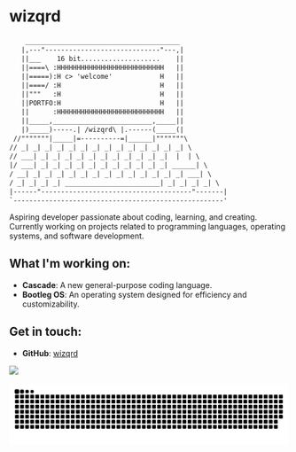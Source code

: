 # wizqrd

        _______________________________________
       |,---"-----------------------------"---,|
       ||___    16 bit....................    ||
       ||====\ :HHHHHHHHHHHHHHHHHHHHHHHHHHH   ||
       ||=====):H c> 'welcome'            H   ||
       ||====/ :H                         H   ||
       ||"""   :H                         H   ||
       ||PORTFO:H                         H   ||
       ||      :HHHHHHHHHHHHHHHHHHHHHHHHHHH   ||
       ||_____,_________________________,_____||
       |)_____)-----.| /wizqrd\ |.------(_____(|
     //"""""""|_____|=----------=|______|"""""""\
    // _| _| _| _| _| _| _| _| _| _| _| _| _| _| \
    // ___| _| _| _| _| _| _| _| _| _| _| _|  |  | \
    |/ ___| _| _| _| _| _| _| _| _| _| _| _| ______| \
    / __| _| _| _| _| _| _| _| _| _| _| _| _| _| ___| \
    / _| _| _| _| ________________________| _| _| _| _| \
    |------"--------------------------------------"-------|
    `-----------------------------------------------------'



Aspiring developer passionate about coding, learning, and creating. Currently working on projects related to programming languages, operating systems, and software development.

## What I'm working on:
- **Cascade**: A new general-purpose coding language.
- **Bootleg OS**: An operating system designed for efficiency and customizability.

## Get in touch:
- **GitHub**: [wizqrd](https://github.com/wizqrd)



![](https://leetcard.jacoblin.cool/wizqrd?ext=heatmap)

<img alt="snake eating my contributions" src="https://raw.githubusercontent.com/splonkz/splonkz/output/github-contribution-grid-snake.svg" />



